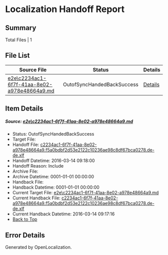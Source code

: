 # <a name='report-top'></a> Localization Handoff Report

## Summary
 Total Files | 1

## File List
 Source File | Status | Details 
 ----------- | ------ | ------- 
 [e2e\c2234ac1-6f7f-41aa-8e02-a978e48664a9.md](https://github.com/OpenLocalizationTest/oltest/blob/7f7eab8a1ee43aa9b617478ff3b8e82fa5a18f3c/e2e/c2234ac1-6f7f-41aa-8e02-a978e48664a9.md) | OutofSyncHandedBackSuccess | [Details](#f246be072f190ad569eb435ee294b668337527252)

## Item Details
##### <a name='f246be072f190ad569eb435ee294b668337527252'></a> Source: [e2e\c2234ac1-6f7f-41aa-8e02-a978e48664a9.md](https://github.com/OpenLocalizationTest/oltest/blob/7f7eab8a1ee43aa9b617478ff3b8e82fa5a18f3c/e2e/c2234ac1-6f7f-41aa-8e02-a978e48664a9.md)
* Status: OutofSyncHandedBackSuccess
* Target File: 
* Handoff File: [c2234ac1-6f7f-41aa-8e02-a978e48664a9.f5a0bdbf2d53e2122c10236ae98c8df67bca0278.de-de.xlf](https://github.com/OpenLocalizationTestOrg/olhandoff/blob/0c5a419f4193501137e6e3dfa6d5bec3d4909449/ol-handoff/OpenLocalizationTestOrg/oltest.de-de/yuwzho/ht/c2234ac1-6f7f-41aa-8e02-a978e48664a9.f5a0bdbf2d53e2122c10236ae98c8df67bca0278.de-de.xlf)
* Handoff Datetime: 2016-03-14 09:18:00
* Handoff Reason: Include
* Archive File: 
* Archive Datetime: 0001-01-01 00:00:00
* Handback File: 
* Handback Datetime: 0001-01-01 00:00:00
* Current Target File: [e2e\c2234ac1-6f7f-41aa-8e02-a978e48664a9.md](https://github.com/OpenLocalizationTestOrg/oltest.de-de/blob/9ae70bc08cd8bbfa82723eaceddb0491d29a170f/e2e/c2234ac1-6f7f-41aa-8e02-a978e48664a9.md)
* Current Handback File: [c2234ac1-6f7f-41aa-8e02-a978e48664a9.f5a0bdbf2d53e2122c10236ae98c8df67bca0278.de-de.xlf](https://github.com/OpenLocalizationTestOrg/olhandback/blob/684ecefc440b4bd72bfb3db90d6aff0c037256ac/ol-handback/OpenLocalizationTestOrg/oltest.de-de/yuwzho/ht/c2234ac1-6f7f-41aa-8e02-a978e48664a9.f5a0bdbf2d53e2122c10236ae98c8df67bca0278.de-de.xlf)
* Current Handback Datetime: 2016-03-14 09:17:16
* [Back to Top](#report-top)


## Error Details

Generated by OpenLocalization.
